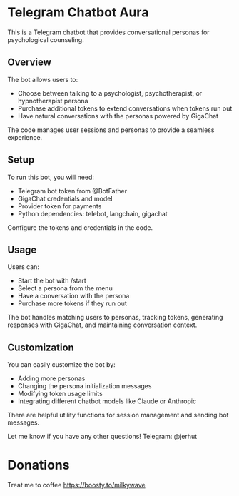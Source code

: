 # Telegram Chatbot Aura

This is a Telegram chatbot that provides conversational personas for psychological counseling. 

## Overview

The bot allows users to:

- Choose between talking to a psychologist, psychotherapist, or hypnotherapist persona
- Purchase additional tokens to extend conversations when tokens run out
- Have natural conversations with the personas powered by GigaChat

The code manages user sessions and personas to provide a seamless experience.

## Setup

To run this bot, you will need:

- Telegram bot token from @BotFather
- GigaChat credentials and model
- Provider token for payments
- Python dependencies: telebot, langchain, gigachat

Configure the tokens and credentials in the code.

## Usage

Users can:

- Start the bot with /start 
- Select a persona from the menu
- Have a conversation with the persona
- Purchase more tokens if they run out

The bot handles matching users to personas, tracking tokens, generating responses with GigaChat, and maintaining conversation context.

## Customization

You can easily customize the bot by:

- Adding more personas 
- Changing the persona initialization messages
- Modifying token usage limits
- Integrating different chatbot models like Claude or Anthropic

There are helpful utility functions for session management and sending bot messages.

Let me know if you have any other questions! Telegram: @jerhut

# Donations

Treat me to coffee https://boosty.to/milkywave
